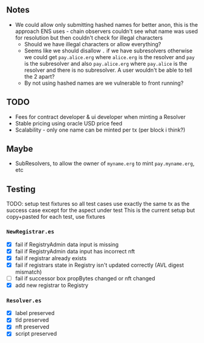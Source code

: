 ## Notes

- We could allow only submitting hashed names for better anon, this is the approach ENS uses - chain observers couldn't see what name was used for resolution but then couldn't check for illegal characters
  - Should we have illegal characters or allow everything?
  - Seems like we should disallow `.` if we have subresolvers otherwise we could get `pay.alice.erg` where `alice.erg` is the resolver and `pay` is the subresolver and also `pay.alice.erg` where `pay.alice` is the resolver and there is no subresolver. A user wouldn't be able to tell the 2 apart?
  - By not using hashed names are we vulnerable to front running?

## TODO

- Fees for contract developer & ui developer when minting a Resolver
- Stable pricing using oracle USD price feed
- Scalability - only one name can be minted per tx (per block i think?)

## Maybe

- SubResolvers, to allow the owner of `myname.erg` to mint `pay.myname.erg`, etc

## Testing

TODO: setup test fixtures so all test cases use exactly the same tx as the success case except for the aspect under test
This is the current setup but copy+pasted for each test, use fixtures

### `NewRegistrar.es`

- [x] fail if RegistryAdmin data input is missing
- [x] fail if RegistryAdmin data input has incorrect nft
- [x] fail if registrar already exists
- [x] fail if registrars state in Registry isn't updated correctly (AVL digest mismatch)
- [ ] fail if successor box propBytes changed or nft changed
- [x] add new registrar to Registry

### `Resolver.es`

- [x] label preserved
- [x] tld preserved
- [x] nft preserved
- [x] script preserved
